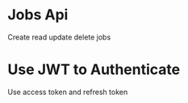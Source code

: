 # Jobs Api

Create read update delete jobs

# Use JWT to Authenticate
Use access token and refresh token 
